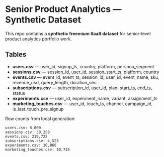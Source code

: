 # Senior Product Analytics — Synthetic Dataset

This repo contains a **synthetic freemium SaaS dataset** for senior-level product analytics portfolio work.

## Tables
- **users.csv** — user_id, signup_ts, country, platform, persona_segment
- **sessions.csv** — session_id, user_id, session_start_ts, platform, country
- **events.csv** — event_id, event_ts, session_id, user_id, event_name, sku, revenue_usd, query_length, duration_sec
- **subscriptions.csv** — subscription_id, user_id, plan, start_ts, end_ts, status
- **experiments.csv** — user_id, experiment_name, variant, assignment_ts
- **marketing_touches.csv** — user_id, touch_ts, channel, campaign_id, is_last_touch_pre_signup

Row counts from local generation:
```
users.csv: 8,000
sessions.csv: 38,258
events.csv: 219,722
subscriptions.csv: 4,523
experiments.csv: 10,860
marketing_touches.csv: 10,715

```
